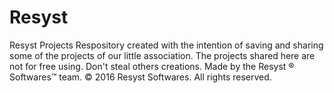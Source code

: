 # Resyst
Resyst Projects
Respository created with the intention of saving and sharing some of the projects of our little association.
The projects shared here are not for free using. Don't steal others creations.
Made by the Resyst ® Softwares™ team.
© 2016 Resyst Softwares. All rights reserved.
